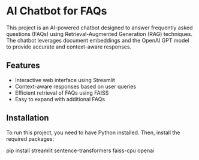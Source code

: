 # AI Chatbot for FAQs

This project is an AI-powered chatbot designed to answer frequently asked questions (FAQs) using Retrieval-Augmented Generation (RAG) techniques. The chatbot leverages document embeddings and the OpenAI GPT model to provide accurate and context-aware responses.

## Features

- Interactive web interface using Streamlit
- Context-aware responses based on user queries
- Efficient retrieval of FAQs using FAISS
- Easy to expand with additional FAQs

## Installation

To run this project, you need to have Python installed. Then, install the required packages:

pip install streamlit sentence-transformers faiss-cpu openai